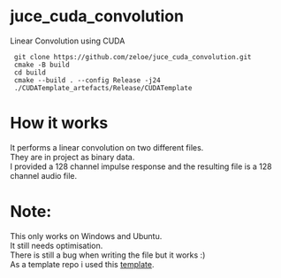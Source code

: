 # juce_cuda_convolution
 Linear Convolution using CUDA 
 ```shell
  git clone https://github.com/zeloe/juce_cuda_convolution.git
  cmake -B build
  cd build
  cmake --build . --config Release -j24
  ./CUDATemplate_artefacts/Release/CUDATemplate
```
# How it works
It performs a linear convolution on two different files. \
They are in project as binary data. \
I provided a 128 channel impulse response and the resulting file is a 128 channel audio file. 

# Note: 
This only works on Windows and Ubuntu. \
It still needs optimisation. \
There is still a bug when writing the file but it works :) \
As a template repo i used this [template](https://github.com/anthonyalfimov/JUCE-CMake-Plugin-Template/blob/main/CMakeLists.txt).
